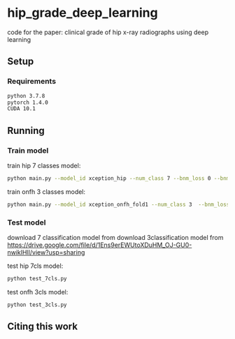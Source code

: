 # hip_grade_deep_learning
code for the paper: clinical grade of hip x-ray radiographs using deep learning

## Setup

### Requirements

```bash
python 3.7.8
pytorch 1.4.0
CUDA 10.1
```


## Running

### Train model

train hip 7 classes model:
```bash
python main.py --model_id xception_hip --num_class 7 --bnm_loss 0 --bnm_loss_weight 0.0 --gpu 0,1 --root_path ../data/hip_7cls/training_data --train_file ../data/hip_7cls/training.txt --test_file ../data/hip_7cls/testing.txt --task hip_7cls
```
train onfh 3 classes model:
```bash
python main.py --model_id xception_onfh_fold1 --num_class 3  --bnm_loss 0 --bnm_loss_weight 0.0 --gpu 0,1
```
### Test model
download 7 classification model from
download 3classification model from https://drive.google.com/file/d/1Ens9erEWUtoXDuHM_OJ-GU0-nwiklHlI/view?usp=sharing

test hip 7cls model:
```bash
python test_7cls.py
```
test onfh 3cls model:
```bash
python test_3cls.py
```


## Citing this work

```
```
